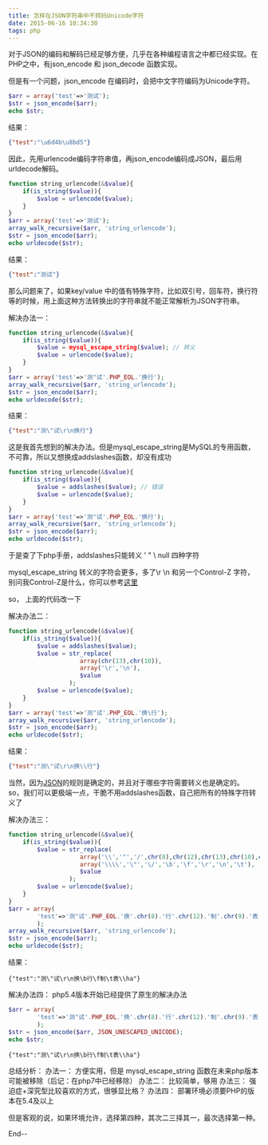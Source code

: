 ```yaml
---
title: 怎样在JSON字符串中不转码Unicode字符
date: 2015-06-16 10:34:30
tags: php
---
```



对于JSON的编码和解码已经足够方便，几乎在各种编程语言之中都已经实现。在PHP之中，有json_encode 和 json_decode 函数实现。

但是有一个问题，json_encode 在编码时，会把中文字符编码为Unicode字符。

```php
$arr = array('test'=>'测试');
$str = json_encode($arr);
echo $str;
```
结果：

```json
{"test":"\u6d4b\u8bd5"}
```

<!--more-->

因此，先用urlencode编码字符串值，再json_encode编码成JSON，最后用urldecode解码。

```php
function string_urlencode(&$value){
    if(is_string($value)){
        $value = urlencode($value);
    }
}
$arr = array('test'=>'测试');
array_walk_recursive($arr, 'string_urlencode');
$str = json_encode($arr);
echo urldecode($str);
```
结果：

```json
{"test":"测试"}
```

那么问题来了，如果key/value 中的值有特殊字符，比如双引号，回车符，换行符等的时候，用上面这种方法转换出的字符串就不能正常解析为JSON字符串。

解决办法一：

```php
function string_urlencode(&$value){
    if(is_string($value)){
        $value = mysql_escape_string($value); // 转义
        $value = urlencode($value);
    }
}
$arr = array('test'=>'测"试'.PHP_EOL.'换行');
array_walk_recursive($arr, 'string_urlencode');
$str = json_encode($arr);
echo urldecode($str);
```

结果：

```json
{"test":"测\"试\r\n换行"}
```

这是我首先想到的解决办法。但是mysql_escape_string是MySQL的专用函数，不可靠，所以又想换成addslashes函数，却没有成功

```php
function string_urlencode(&$value){
    if(is_string($value)){
        $value = addslashes($value); // 错误
        $value = urlencode($value);
    }
}
$arr = array('test'=>'测"试'.PHP_EOL.'换行');
array_walk_recursive($arr, 'string_urlencode');
$str = json_encode($arr);
echo urldecode($str);
```

于是查了下php手册，addslashes只能转义 ' " \ null 四种字符

mysql_escape_string 转义的字符会更多，多了\r \n 和另一个Control-Z 字符，别问我Control-Z是什么，你可以参考[这里](http://www.cnblogs.com/suihui/archive/2012/09/20/2694751.html)

so， 上面的代码改一下

解决办法二：

```php
function string_urlencode(&$value){
    if(is_string($value)){
        $value = addslashes($value);
        $value = str_replace(
                    array(chr(13),chr(10)),
                    array('\r','\n'),
                    $value
                 );
        $value = urlencode($value);
    }
}
$arr = array('test'=>'测"试'.PHP_EOL.'换\行');
array_walk_recursive($arr, 'string_urlencode');
$str = json_encode($arr);
echo urldecode($str);
```

结果：

```json
{"test":"测\"试\r\n换\\行"}
```

当然，因为[JSON](http://json.org/json-zh.html)的规则是确定的，并且对于哪些字符需要转义也是确定的。
so，我们可以更极端一点，干脆不用addslashes函数，自己把所有的特殊字符转义了

解决办法三：

```php
function string_urlencode(&$value){
    if(is_string($value)){
        $value = str_replace(
                    array('\\','"','/',chr(8),chr(12),chr(13),chr(10),chr(9)),
                    array('\\\\','\"','\/','\b','\f','\r','\n','\t'),
                    $value
                 );
        $value = urlencode($value);
    }
}
$arr = array(
        'test'=>'测"试'.PHP_EOL.'换'.chr(8).'行'.chr(12).'制'.chr(9).'表'.'\\ha'
        );
array_walk_recursive($arr, 'string_urlencode');
$str = json_encode($arr);
echo urldecode($str);
```

结果：

```
{"test":"测\"试\r\n换\b行\f制\t表\\ha"}
```


解决办法四：
php5.4版本开始已经提供了原生的解决办法

```php
$arr = array(
        'test'=>'测"试'.PHP_EOL.'换'.chr(8).'行'.chr(12).'制'.chr(9).'表'.'\\ha'
        );
$str = json_encode($arr, JSON_UNESCAPED_UNICODE);
echo $str;
```

```
{"test":"测\"试\r\n换\b行\f制\t表\\ha"}
```


总结分析：
办法一： 方便实用，但是 mysql_escape_string 函数在未来php版本可能被移除（后记：在php7中已经移除）
办法二： 比较简单，够用
办法三： 强迫症+深究型比较喜欢的方式，很够显比格？
办法四： 部署环境必须要PHP的版本在5.4及以上

但是客观的说，如果环境允许，选择第四种，其次二三择其一，最次选择第一种。

End--

